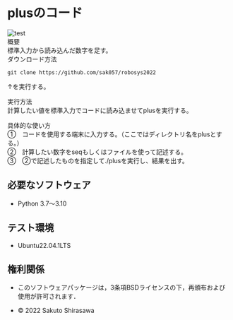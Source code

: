 # plusのコード
![test](https://github.com/sak057/robosys2022/actions/workflows/test.yml/badge.svg)  
概要    
標準入力から読み込んだ数字を足す。  
ダウンロード方法  
```
git clone https://github.com/sak057/robosys2022  
```
↑を実行する。  

実行方法  
計算したい値を標準入力でコードに読み込ませてplusを実行する。  

具体的な使い方    
①　コードを使用する端末に入力する。（ここではディレクトリ名をplusとする。）  
②　計算したい数字をseqもしくはファイルを使って記述する。  
③　②で記述したものを指定して./plusを実行し、結果を出す。  

## 必要なソフトウェア
* Python 3.7～3.10

## テスト環境
* Ubuntu22.04.1LTS

## 権利関係
* このソフトウェアパッケージは，3条項BSDライセンスの下，再頒布および使用が許可されます．

* © 2022 Sakuto Shirasawa
